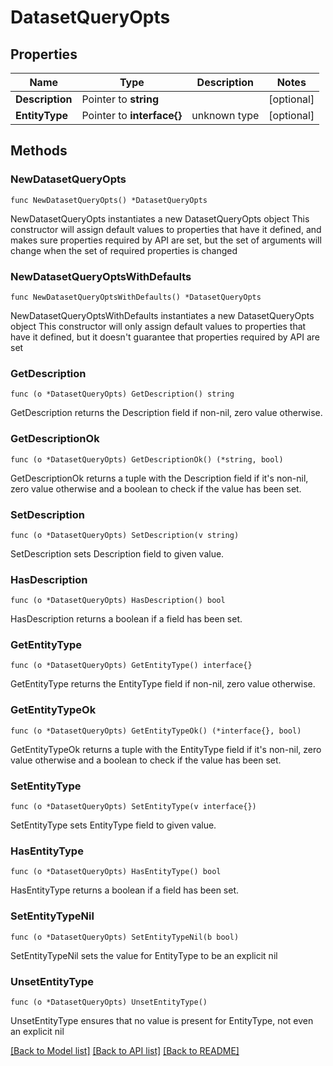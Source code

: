 # DatasetQueryOpts

## Properties

Name | Type | Description | Notes
------------ | ------------- | ------------- | -------------
**Description** | Pointer to **string** |  | [optional] 
**EntityType** | Pointer to **interface{}** | unknown type | [optional] 

## Methods

### NewDatasetQueryOpts

`func NewDatasetQueryOpts() *DatasetQueryOpts`

NewDatasetQueryOpts instantiates a new DatasetQueryOpts object
This constructor will assign default values to properties that have it defined,
and makes sure properties required by API are set, but the set of arguments
will change when the set of required properties is changed

### NewDatasetQueryOptsWithDefaults

`func NewDatasetQueryOptsWithDefaults() *DatasetQueryOpts`

NewDatasetQueryOptsWithDefaults instantiates a new DatasetQueryOpts object
This constructor will only assign default values to properties that have it defined,
but it doesn't guarantee that properties required by API are set

### GetDescription

`func (o *DatasetQueryOpts) GetDescription() string`

GetDescription returns the Description field if non-nil, zero value otherwise.

### GetDescriptionOk

`func (o *DatasetQueryOpts) GetDescriptionOk() (*string, bool)`

GetDescriptionOk returns a tuple with the Description field if it's non-nil, zero value otherwise
and a boolean to check if the value has been set.

### SetDescription

`func (o *DatasetQueryOpts) SetDescription(v string)`

SetDescription sets Description field to given value.

### HasDescription

`func (o *DatasetQueryOpts) HasDescription() bool`

HasDescription returns a boolean if a field has been set.

### GetEntityType

`func (o *DatasetQueryOpts) GetEntityType() interface{}`

GetEntityType returns the EntityType field if non-nil, zero value otherwise.

### GetEntityTypeOk

`func (o *DatasetQueryOpts) GetEntityTypeOk() (*interface{}, bool)`

GetEntityTypeOk returns a tuple with the EntityType field if it's non-nil, zero value otherwise
and a boolean to check if the value has been set.

### SetEntityType

`func (o *DatasetQueryOpts) SetEntityType(v interface{})`

SetEntityType sets EntityType field to given value.

### HasEntityType

`func (o *DatasetQueryOpts) HasEntityType() bool`

HasEntityType returns a boolean if a field has been set.

### SetEntityTypeNil

`func (o *DatasetQueryOpts) SetEntityTypeNil(b bool)`

 SetEntityTypeNil sets the value for EntityType to be an explicit nil

### UnsetEntityType
`func (o *DatasetQueryOpts) UnsetEntityType()`

UnsetEntityType ensures that no value is present for EntityType, not even an explicit nil

[[Back to Model list]](../README.md#documentation-for-models) [[Back to API list]](../README.md#documentation-for-api-endpoints) [[Back to README]](../README.md)


